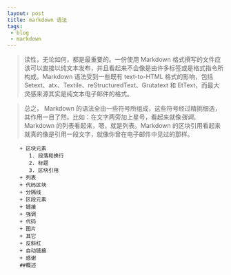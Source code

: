 ```yaml
---
layout: post
title: markdown 语法
tags:
 - blog
 - markdown
---
```




>读性，无论如何，都是最重要的。一份使用 Markdown 格式撰写的文件应该可以直接以纯文本发布，并且看起来不会像是由许多标签或是格式指令所构成。Markdown 语法受到一些既有 text-to-HTML 格式的影响，包括 Setext、atx、Textile、reStructuredText、Grutatext 和 EtText，而最大灵感来源其实是纯文本电子邮件的格式。

>总之， Markdown 的语法全由一些符号所组成，这些符号经过精挑细选，其作用一目了然。比如：在文字两旁加上星号，看起来就像*强调*。Markdown 的列表看起来，嗯，就是列表。Markdown 的区块引用看起来就真的像是引用一段文字，就像你曾在电子邮件中见过的那样。

        + 区块元素
           1. 段落和换行
           2. 标题
           3. 区块引用
        + 列表
        + 代码区块
        + 分隔线
        + 区段元素
        + 链接
        + 强调
        + 代码
        + 图片
        + 其它
        + 反斜杠
        + 自动链接
        + 感谢
        ##概述